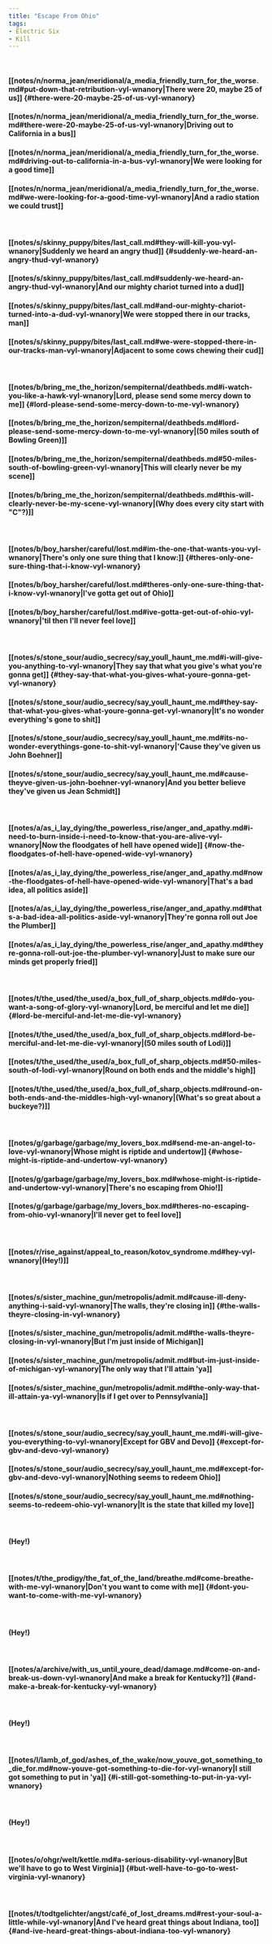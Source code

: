 ```yaml
---
title: "Escape From Ohio"
tags:
- Electric Six
- Kill
---
```

&nbsp;
#### [[notes/n/norma_jean/meridional/a_media_friendly_turn_for_the_worse.md#put-down-that-retribution-vyl-wnanory|There were 20, maybe 25 of us]] {#there-were-20-maybe-25-of-us-vyl-wnanory}
#### [[notes/n/norma_jean/meridional/a_media_friendly_turn_for_the_worse.md#there-were-20-maybe-25-of-us-vyl-wnanory|Driving out to California in a bus]]
#### [[notes/n/norma_jean/meridional/a_media_friendly_turn_for_the_worse.md#driving-out-to-california-in-a-bus-vyl-wnanory|We were looking for a good time]]
#### [[notes/n/norma_jean/meridional/a_media_friendly_turn_for_the_worse.md#we-were-looking-for-a-good-time-vyl-wnanory|And a radio station we could trust]]
&nbsp;
#### [[notes/s/skinny_puppy/bites/last_call.md#they-will-kill-you-vyl-wnanory|Suddenly we heard an angry thud]] {#suddenly-we-heard-an-angry-thud-vyl-wnanory}
#### [[notes/s/skinny_puppy/bites/last_call.md#suddenly-we-heard-an-angry-thud-vyl-wnanory|And our mighty chariot turned into a dud]]
#### [[notes/s/skinny_puppy/bites/last_call.md#and-our-mighty-chariot-turned-into-a-dud-vyl-wnanory|We were stopped there in our tracks, man]]
#### [[notes/s/skinny_puppy/bites/last_call.md#we-were-stopped-there-in-our-tracks-man-vyl-wnanory|Adjacent to some cows chewing their cud]]
&nbsp;
#### [[notes/b/bring_me_the_horizon/sempiternal/deathbeds.md#i-watch-you-like-a-hawk-vyl-wnanory|Lord, please send some mercy down to me]] {#lord-please-send-some-mercy-down-to-me-vyl-wnanory}
#### [[notes/b/bring_me_the_horizon/sempiternal/deathbeds.md#lord-please-send-some-mercy-down-to-me-vyl-wnanory|(50 miles south of Bowling Green)]]
#### [[notes/b/bring_me_the_horizon/sempiternal/deathbeds.md#50-miles-south-of-bowling-green-vyl-wnanory|This will clearly never be my scene]]
#### [[notes/b/bring_me_the_horizon/sempiternal/deathbeds.md#this-will-clearly-never-be-my-scene-vyl-wnanory|(Why does every city start with "C"?)]]
&nbsp;
#### [[notes/b/boy_harsher/careful/lost.md#im-the-one-that-wants-you-vyl-wnanory|There's only one sure thing that I know:]] {#theres-only-one-sure-thing-that-i-know-vyl-wnanory}
#### [[notes/b/boy_harsher/careful/lost.md#theres-only-one-sure-thing-that-i-know-vyl-wnanory|I've gotta get out of Ohio]]
#### [[notes/b/boy_harsher/careful/lost.md#ive-gotta-get-out-of-ohio-vyl-wnanory|'til then I'll never feel love]]
&nbsp;
#### [[notes/s/stone_sour/audio_secrecy/say_youll_haunt_me.md#i-will-give-you-anything-to-vyl-wnanory|They say that what you give's what you're gonna get]] {#they-say-that-what-you-gives-what-youre-gonna-get-vyl-wnanory}
#### [[notes/s/stone_sour/audio_secrecy/say_youll_haunt_me.md#they-say-that-what-you-gives-what-youre-gonna-get-vyl-wnanory|It's no wonder everything's gone to shit]]
#### [[notes/s/stone_sour/audio_secrecy/say_youll_haunt_me.md#its-no-wonder-everythings-gone-to-shit-vyl-wnanory|'Cause they've given us John Boehner]]
#### [[notes/s/stone_sour/audio_secrecy/say_youll_haunt_me.md#cause-theyve-given-us-john-boehner-vyl-wnanory|And you better believe they've given us Jean Schmidt]]
&nbsp;
#### [[notes/a/as_i_lay_dying/the_powerless_rise/anger_and_apathy.md#i-need-to-burn-inside-i-need-to-know-that-you-are-alive-vyl-wnanory|Now the floodgates of hell have opened wide]] {#now-the-floodgates-of-hell-have-opened-wide-vyl-wnanory}
#### [[notes/a/as_i_lay_dying/the_powerless_rise/anger_and_apathy.md#now-the-floodgates-of-hell-have-opened-wide-vyl-wnanory|That's a bad idea, all politics aside]]
#### [[notes/a/as_i_lay_dying/the_powerless_rise/anger_and_apathy.md#thats-a-bad-idea-all-politics-aside-vyl-wnanory|They're gonna roll out Joe the Plumber]]
#### [[notes/a/as_i_lay_dying/the_powerless_rise/anger_and_apathy.md#theyre-gonna-roll-out-joe-the-plumber-vyl-wnanory|Just to make sure our minds get properly fried]]
&nbsp;
#### [[notes/t/the_used/the_used/a_box_full_of_sharp_objects.md#do-you-want-a-song-of-glory-vyl-wnanory|Lord, be merciful and let me die]] {#lord-be-merciful-and-let-me-die-vyl-wnanory}
#### [[notes/t/the_used/the_used/a_box_full_of_sharp_objects.md#lord-be-merciful-and-let-me-die-vyl-wnanory|(50 miles south of Lodi)]]
#### [[notes/t/the_used/the_used/a_box_full_of_sharp_objects.md#50-miles-south-of-lodi-vyl-wnanory|Round on both ends and the middle's high]]
#### [[notes/t/the_used/the_used/a_box_full_of_sharp_objects.md#round-on-both-ends-and-the-middles-high-vyl-wnanory|(What's so great about a buckeye?)]]
&nbsp;
#### [[notes/g/garbage/garbage/my_lovers_box.md#send-me-an-angel-to-love-vyl-wnanory|Whose might is riptide and undertow]] {#whose-might-is-riptide-and-undertow-vyl-wnanory}
#### [[notes/g/garbage/garbage/my_lovers_box.md#whose-might-is-riptide-and-undertow-vyl-wnanory|There's no escaping from Ohio!]]
#### [[notes/g/garbage/garbage/my_lovers_box.md#theres-no-escaping-from-ohio-vyl-wnanory|I'll never get to feel love]]
&nbsp;
#### [[notes/r/rise_against/appeal_to_reason/kotov_syndrome.md#hey-vyl-wnanory|(Hey!)]]
&nbsp;
#### [[notes/s/sister_machine_gun/metropolis/admit.md#cause-ill-deny-anything-i-said-vyl-wnanory|The walls, they're closing in]] {#the-walls-theyre-closing-in-vyl-wnanory}
#### [[notes/s/sister_machine_gun/metropolis/admit.md#the-walls-theyre-closing-in-vyl-wnanory|But I'm just inside of Michigan]]
#### [[notes/s/sister_machine_gun/metropolis/admit.md#but-im-just-inside-of-michigan-vyl-wnanory|The only way that I'll attain 'ya]]
#### [[notes/s/sister_machine_gun/metropolis/admit.md#the-only-way-that-ill-attain-ya-vyl-wnanory|Is if I get over to Pennsylvania]]
&nbsp;
#### [[notes/s/stone_sour/audio_secrecy/say_youll_haunt_me.md#i-will-give-you-everything-to-vyl-wnanory|Except for GBV and Devo]] {#except-for-gbv-and-devo-vyl-wnanory}
#### [[notes/s/stone_sour/audio_secrecy/say_youll_haunt_me.md#except-for-gbv-and-devo-vyl-wnanory|Nothing seems to redeem Ohio]]
#### [[notes/s/stone_sour/audio_secrecy/say_youll_haunt_me.md#nothing-seems-to-redeem-ohio-vyl-wnanory|It is the state that killed my love]]
&nbsp;
#### (Hey!)
&nbsp;
#### [[notes/t/the_prodigy/the_fat_of_the_land/breathe.md#come-breathe-with-me-vyl-wnanory|Don't you want to come with me]] {#dont-you-want-to-come-with-me-vyl-wnanory}
&nbsp;
#### (Hey!)
&nbsp;
#### [[notes/a/archive/with_us_until_youre_dead/damage.md#come-on-and-break-us-down-vyl-wnanory|And make a break for Kentucky?]] {#and-make-a-break-for-kentucky-vyl-wnanory}
&nbsp;
#### (Hey!)
&nbsp;
#### [[notes/l/lamb_of_god/ashes_of_the_wake/now_youve_got_something_to_die_for.md#now-youve-got-something-to-die-for-vyl-wnanory|I still got something to put in 'ya]] {#i-still-got-something-to-put-in-ya-vyl-wnanory}
&nbsp;
#### (Hey!)
&nbsp;
#### [[notes/o/ohgr/welt/kettle.md#a-serious-disability-vyl-wnanory|But we'll have to go to West Virginia]] {#but-well-have-to-go-to-west-virginia-vyl-wnanory}
&nbsp;
#### [[notes/t/todtgelichter/angst/café_of_lost_dreams.md#rest-your-soul-a-little-while-vyl-wnanory|And I've heard great things about Indiana, too]] {#and-ive-heard-great-things-about-indiana-too-vyl-wnanory}
